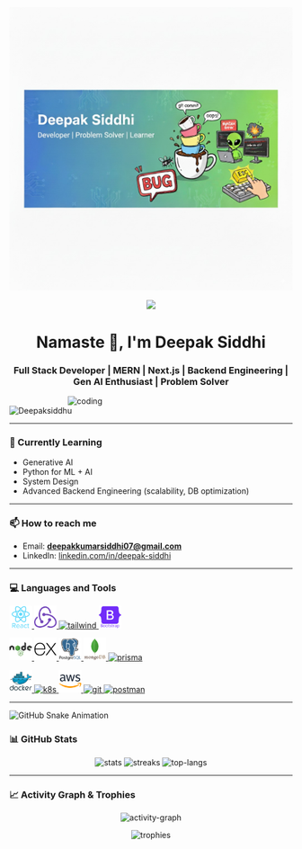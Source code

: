![logo](https://github.com/DeepakSiddhi07/DeepakSiddhi07/blob/main/Background%20img(Git).jpeg)
<p align="center"><img src="https://i.imgur.com/A6bWGFl.gif"/></p>

<h1 align="center">Namaste 🙏, I'm Deepak Siddhi</h1>
<h3 align="center">Full Stack Developer | MERN | Next.js | Backend Engineering | Gen AI Enthusiast | Problem Solver</h3>

<img align="right" alt="coding" width="400" src="https://i.pinimg.com/originals/e8/f4/53/e8f453469a3ec97ecd354df465d73913.gif">

<p align="left"> 
  <img src="https://komarev.com/ghpvc/?username=Deepaksiddhu&label=Profile%20views&color=0e75b6&style=flat" alt="Deepaksiddhu" /> 
</p>

---

### 🔭 Currently Learning
- Generative AI  
- Python for ML + AI  
- System Design  
- Advanced Backend Engineering (scalability, DB optimization)  

---

### 📫 How to reach me
- Email: **deepakkumarsiddhi07@gmail.com**  
- LinkedIn: [linkedin.com/in/deepak-siddhi](https://www.linkedin.com/in/deepak-siddhi)  

---

### 💻 Languages and Tools
<p align="left"> 
  <!-- Frontend -->
  <a href="https://react.dev/" target="_blank" rel="noreferrer"> <img src="https://raw.githubusercontent.com/devicons/devicon/master/icons/react/react-original-wordmark.svg" alt="react" width="40" height="40"/> </a>
  <a href="https://redux-toolkit.js.org/" target="_blank" rel="noreferrer"> <img src="https://raw.githubusercontent.com/devicons/devicon/master/icons/redux/redux-original.svg" alt="redux" width="40" height="40"/> </a>
  <a href="https://tailwindcss.com/" target="_blank" rel="noreferrer"> <img src="https://www.vectorlogo.zone/logos/tailwindcss/tailwindcss-icon.svg" alt="tailwind" width="40" height="40"/> </a>
  <a href="https://getbootstrap.com" target="_blank" rel="noreferrer"> <img src="https://raw.githubusercontent.com/devicons/devicon/master/icons/bootstrap/bootstrap-plain-wordmark.svg" alt="bootstrap" width="40" height="40"/> </a>

  <!-- Backend -->
  <a href="https://nodejs.org" target="_blank" rel="noreferrer"> <img src="https://raw.githubusercontent.com/devicons/devicon/master/icons/nodejs/nodejs-original-wordmark.svg" alt="nodejs" width="40" height="40"/> </a>
  <a href="https://expressjs.com" target="_blank" rel="noreferrer"> <img src="https://raw.githubusercontent.com/devicons/devicon/master/icons/express/express-original.svg" alt="express" width="40" height="40"/> </a>
  <a href="https://www.postgresql.org/" target="_blank" rel="noreferrer"> <img src="https://raw.githubusercontent.com/devicons/devicon/master/icons/postgresql/postgresql-original-wordmark.svg" alt="postgres" width="40" height="40"/> </a>
  <a href="https://www.mongodb.com/" target="_blank" rel="noreferrer"> <img src="https://raw.githubusercontent.com/devicons/devicon/master/icons/mongodb/mongodb-original-wordmark.svg" alt="mongodb" width="40" height="40"/> </a>
  <a href="https://www.prisma.io/" target="_blank" rel="noreferrer"> <img src="https://cdn.worldvectorlogo.com/logos/prisma-2.svg" alt="prisma" width="40" height="40"/> </a>

  <!-- Infra & Tools -->
  <a href="https://www.docker.com/" target="_blank" rel="noreferrer"> <img src="https://raw.githubusercontent.com/devicons/devicon/master/icons/docker/docker-original-wordmark.svg" alt="docker" width="40" height="40"/> </a>
  <a href="https://kubernetes.io/" target="_blank" rel="noreferrer"> <img src="https://www.vectorlogo.zone/logos/kubernetes/kubernetes-icon.svg" alt="k8s" width="40" height="40"/> </a>
  <a href="https://aws.amazon.com/" target="_blank" rel="noreferrer"> <img src="https://raw.githubusercontent.com/devicons/devicon/master/icons/amazonwebservices/amazonwebservices-original-wordmark.svg" alt="aws" width="40" height="40"/> </a>
  <a href="https://git-scm.com/" target="_blank" rel="noreferrer"> <img src="https://www.vectorlogo.zone/logos/git-scm/git-scm-icon.svg" alt="git" width="40" height="40"/> </a>
  <a href="https://www.postman.com/" target="_blank" rel="noreferrer"> <img src="https://www.vectorlogo.zone/logos/getpostman/getpostman-icon.svg" alt="postman" width="40" height="40"/> </a>
</p>

---
![GitHub Snake Animation](https://github.com/Deepaksiddhu/Deepaksiddhu/blob/output/snake.svg)

### 📊 GitHub Stats
<p align="center">
  <img src="https://github-readme-stats.vercel.app/api?username=Deepaksiddhu&show_icons=true&theme=tokyonight&count_private=true" alt="stats" />
  <img src="https://github-readme-streak-stats.herokuapp.com/?user=Deepaksiddhu&theme=tokyonight" alt="streaks" />
  <img src="https://github-readme-stats.vercel.app/api/top-langs/?username=Deepaksiddhu&layout=compact&theme=tokyonight" alt="top-langs" />
</p>

---

### 📈 Activity Graph & Trophies
<p align="center">
  <img src="https://github-readme-activity-graph.vercel.app/graph?username=Deepaksiddhu&theme=tokyo-night&area=true" alt="activity-graph" />
</p>

<p align="center">
  <img src="https://github-profile-trophy.vercel.app/?username=Deepaksiddhu&theme=tokyonight&row=1&column=7" alt="trophies" />
</p>
